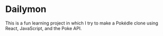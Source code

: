 # Dailymon

This is a fun learning project in which I try to make a Pokédle clone using React, JavaScript, and the Poke API.

